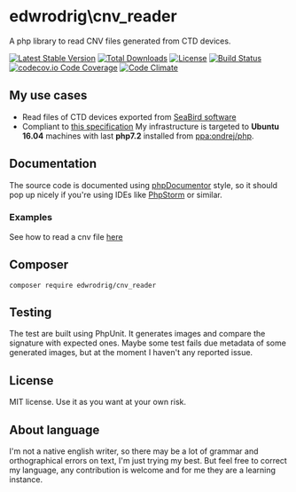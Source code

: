 edwrodrig\cnv_reader
========
A php library to read CNV files generated from CTD devices.

[![Latest Stable Version](https://poser.pugx.org/edwrodrig/cnv_reader/v/stable)](https://packagist.org/packages/edwrodrig/cnv_reader)
[![Total Downloads](https://poser.pugx.org/edwrodrig/cnv_reader/downloads)](https://packagist.org/packages/edwrodrig/cnv_reader)
[![License](https://poser.pugx.org/edwrodrig/cnv_reader/license)](https://packagist.org/packages/edwrodrig/cnv_reader)
[![Build Status](https://travis-ci.org/edwrodrig/cnv_reader.svg?branch=master)](https://travis-ci.org/edwrodrig/cnv_reader)
[![codecov.io Code Coverage](https://codecov.io/gh/edwrodrig/cnv_reader/branch/master/graph/badge.svg)](https://codecov.io/github/edwrodrig/cnv_reader?branch=master)
[![Code Climate](https://codeclimate.com/github/edwrodrig/cnv_reader/badges/gpa.svg)](https://codeclimate.com/github/edwrodrig/cnv_reader)


## My use cases

 - Read files of CTD devices exported from [SeaBird software]((http://www.seabird.com/software))
 - Compliant to [this specification](http://www.odb.ntu.edu.tw/Thermosalinograph/instrument/SBEDataProcessing.pdf)
My infrastructure is targeted to __Ubuntu 16.04__ machines with last __php7.2__ installed from [ppa:ondrej/php](https://launchpad.net/~ondrej/+archive/ubuntu/php).

## Documentation
The source code is documented using [phpDocumentor](http://docs.phpdoc.org/references/phpdoc/basic-syntax.html) style,
so it should pop up nicely if you're using IDEs like [PhpStorm](https://www.jetbrains.com/phpstorm) or similar.

### Examples
See how to read a cnv file [here](https://github.com/edwrodrig/cnv_reader/tree/master/examples/read_file.php)

## Composer
```
composer require edwrodrig/cnv_reader
```

## Testing
The test are built using PhpUnit. It generates images and compare the signature with expected ones. Maybe some test fails due metadata of some generated images, but at the moment I haven't any reported issue.

## License
MIT license. Use it as you want at your own risk.

## About language
I'm not a native english writer, so there may be a lot of grammar and orthographical errors on text, I'm just trying my best. But feel free to correct my language, any contribution is welcome and for me they are a learning instance.

